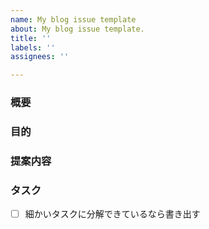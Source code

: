 ```yaml
---
name: My blog issue template
about: My blog issue template.
title: ''
labels: ''
assignees: ''

---
```


<!-- 要望のテンプレート -->
### 概要
### 目的
### 提案内容
### タスク
- [ ] 細かいタスクに分解できているなら書き出す
